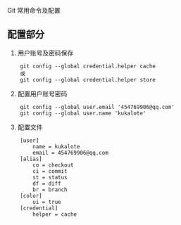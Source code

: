 Git 常用命令及配置

## 配置部分
1. 用户账号及密码保存
```
	git config --global credential.helper cache
	或
	git config --global credential.helper store
```

2. 配置用户账号密码
```
	git config --global user.email '454769906@qq.com'
	git config --global user.name 'kukalote'
```
3. 配置文件
```
	[user]
		name = kukalote
		email = 454769906@qq.com
	[alias]
		co = checkout
		ci = commit
		st = status
		df = diff
		br = branch
	[color]
		ui = true
	[credential]
		helper = cache
```